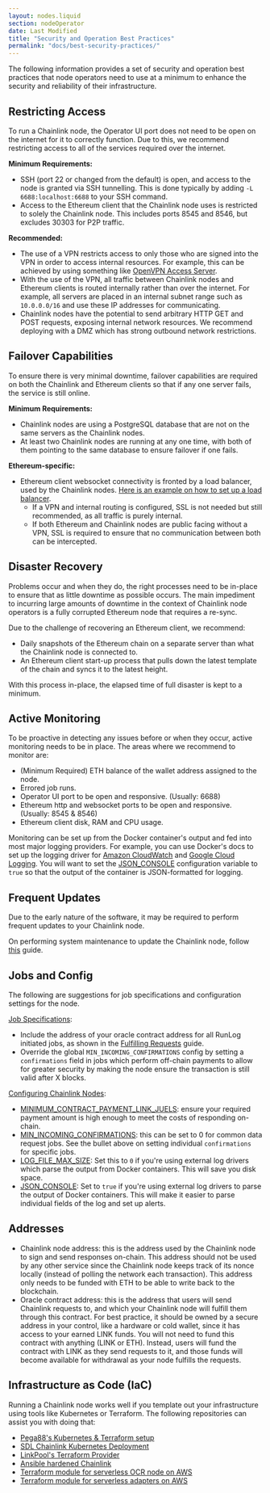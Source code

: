 ```yaml
---
layout: nodes.liquid
section: nodeOperator
date: Last Modified
title: "Security and Operation Best Practices"
permalink: "docs/best-security-practices/"
---
```

The following information provides a set of security and operation best practices that node operators need to use at a minimum to enhance the security and reliability of their infrastructure.

## Restricting Access

To run a Chainlink node, the Operator UI port does not need to be open on the internet for it to correctly function. Due to this, we recommend restricting access to all of the services required over the internet.

**Minimum Requirements:**

- SSH (port 22 or changed from the default) is open, and access to the node is granted via SSH tunnelling. This is done typically by adding `-L 6688:localhost:6688` to your SSH command.
- Access to the Ethereum client that the Chainlink node uses is restricted to solely the Chainlink node. This includes ports 8545 and 8546, but excludes 30303 for P2P traffic.

**Recommended:**

- The use of a VPN restricts access to only those who are signed into the VPN in order to access internal resources. For example, this can be achieved by using something like [OpenVPN Access Server](https://openvpn.net/vpn-server/).
- With the use of the VPN, all traffic between Chainlink nodes and Ethereum clients is routed internally rather than over the internet. For example, all servers are placed in an internal subnet range such as `10.0.0.0/16` and use these IP addresses for communicating.
- Chainlink nodes have the potential to send arbitrary HTTP GET and POST requests, exposing internal network resources. We recommend deploying with a DMZ which has strong outbound network restrictions.

## Failover Capabilities

To ensure there is very minimal downtime, failover capabilities are required on both the Chainlink and Ethereum clients so that if any one server fails, the service is still online.

**Minimum Requirements:**

- Chainlink nodes are using a PostgreSQL database that are not on the same servers as the Chainlink nodes.
- At least two Chainlink nodes are running at any one time, with both of them pointing to the same database to ensure failover if one fails.

**Ethereum-specific:**

- Ethereum client websocket connectivity is fronted by a load balancer, used by the Chainlink nodes. [Here is an example on how to set up a load balancer](https://docs.aws.amazon.com/elasticloadbalancing/latest/application/tutorial-target-ecs-containers.html).
    - If a VPN and internal routing is configured, SSL is not needed but still recommended, as all traffic is purely internal.
    - If both Ethereum and Chainlink nodes are public facing without a VPN, SSL is required to ensure that no communication between both can be intercepted.

## Disaster Recovery

Problems occur and when they do, the right processes need to be in-place to ensure that as little downtime as possible occurs. The main impediment to incurring large amounts of downtime in the context of Chainlink node operators is a fully corrupted Ethereum node that requires a re-sync.

Due to the challenge of recovering an Ethereum client, we recommend:

- Daily snapshots of the Ethereum chain on a separate server than what the Chainlink node is connected to.
- An Ethereum client start-up process that pulls down the latest template of the chain and syncs it to the latest height.

With this process in-place, the elapsed time of full disaster is kept to a minimum.

## Active Monitoring

To be proactive in detecting any issues before or when they occur, active monitoring needs to be in place. The areas where we recommend to monitor are:

- (Minimum Required) ETH balance of the wallet address assigned to the node.
- Errored job runs.
- Operator UI port to be open and responsive. (Usually: 6688)
- Ethereum http and websocket ports to be open and responsive. (Usually: 8545 & 8546)
- Ethereum client disk, RAM and CPU usage.

Monitoring can be set up from the Docker container's output and fed into most major logging providers. For example, you can use Docker's docs to set up the logging driver for [Amazon CloudWatch](https://docs.docker.com/config/containers/logging/awslogs/) and [Google Cloud Logging](https://docs.docker.com/config/containers/logging/gcplogs/). You will want to set the [
JSON_CONSOLE](../configuration-variables/#json_console) configuration variable to `true` so that the output of the container is JSON-formatted for logging.

## Frequent Updates

Due to the early nature of the software, it may be required to perform frequent updates to your Chainlink node.

On performing system maintenance to update the Chainlink node, follow [this](/docs/performing-system-maintenance/#failover-node-example) guide.

## Jobs and Config

The following are suggestions for job specifications and configuration settings for the node.

[Job Specifications](../jobs/):

- Include the address of your oracle contract address for all RunLog initiated jobs, as shown in the [Fulfilling Requests](../fulfilling-requests/#add-a-job-to-the-node) guide.
- Override the global `MIN_INCOMING_CONFIRMATIONS` config by setting a `confirmations` field in jobs which perform off-chain payments to allow for greater security by making the node ensure the transaction is still valid after X blocks.

[Configuring Chainlink Nodes](../configuration-variables/):

- [MINIMUM_CONTRACT_PAYMENT_LINK_JUELS](../configuration-variables/#minimum_contract_payment_link_juels): ensure your required payment amount is high enough to meet the costs of responding on-chain.
- [MIN_INCOMING_CONFIRMATIONS](../configuration-variables/#min_incoming_confirmations): this can be set to 0 for common data request jobs. See the bullet above on setting individual `confirmations` for specific jobs.
- [LOG_FILE_MAX_SIZE](../configuration-variables/#log_file_max_size): Set this to `0` if you're using external log drivers which parse the output from Docker containers. This will save you disk space.
- [JSON_CONSOLE](../configuration-variables/#json_console): Set to `true` if you're using external log drivers to parse the output of Docker containers. This will make it easier to parse individual fields of the log and set up alerts.

## Addresses

- Chainlink node address: this is the address used by the Chainlink node to sign and send responses on-chain. This address should not be used by any other service since the Chainlink node keeps track of its nonce locally (instead of polling the network each transaction). This address only needs to be funded with ETH to be able to write back to the blockchain.
- Oracle contract address: this is the address that users will send Chainlink requests to, and which your Chainlink node will fulfill them through this contract. For best practice, it should be owned by a secure address in your control, like a hardware or cold wallet, since it has access to your earned LINK funds. You will not need to fund this contract with anything (LINK or ETH). Instead, users will fund the contract with LINK as they send requests to it, and those funds will become available for withdrawal as your node fulfills the requests.

## Infrastructure as Code (IaC)

Running a Chainlink node works well if you template out your infrastructure using tools like Kubernetes or Terraform. The following repositories can assist you with doing that:

- [Pega88's Kubernetes & Terraform setup](https://github.com/Pega88/chainlink-gcp)
- [SDL Chainlink Kubernetes Deployment](https://github.com/mycelium-ethereum/ChainlinkKubernetes)
- [LinkPool's Terraform Provider](https://github.com/linkpoolio/terraform-provider-chainlink)
- [Ansible hardened Chainlink](https://github.com/WilsonBillkia/bane)
- [Terraform module for serverless OCR node on AWS](https://github.com/ChainOrion/terraform-aws-chainlink-node)
- [Terraform module for serverless adapters on AWS](https://github.com/ChainOrion/terraform-aws-chainlink-ea)
